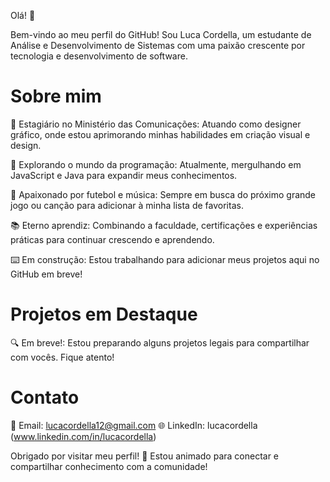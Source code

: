 


Olá! 👋

Bem-vindo ao meu perfil do GitHub! Sou Luca Cordella, um estudante de Análise e Desenvolvimento de Sistemas com uma paixão crescente por tecnologia e desenvolvimento de software.

# Sobre mim

🚀 Estagiário no Ministério das Comunicações: Atuando como designer gráfico, onde estou aprimorando minhas habilidades em criação visual e design.

🌱 Explorando o mundo da programação: Atualmente, mergulhando em JavaScript e Java para expandir meus conhecimentos.

🎵 Apaixonado por futebol e música: Sempre em busca do próximo grande jogo ou canção para adicionar à minha lista de favoritas.

📚 Eterno aprendiz: Combinando a faculdade, certificações e experiências práticas para continuar crescendo e aprendendo.

⌨️ Em construção: Estou trabalhando para adicionar meus projetos aqui no GitHub em breve!

# Projetos em Destaque

🔍 Em breve!: Estou preparando alguns projetos legais para compartilhar com vocês. Fique atento!

# Contato

📧 Email: lucacordella12@gmail.com
🌐 LinkedIn: lucacordella (www.linkedin.com/in/lucacordella)

Obrigado por visitar meu perfil! 🚀 Estou animado para conectar e compartilhar conhecimento com a comunidade!
